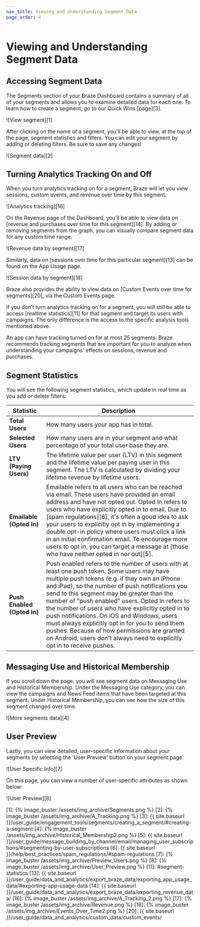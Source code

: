 ```yaml
---
nav_title: Viewing and Understanding Segment Data
page_order: 4
---
```

# Viewing and Understanding Segment Data

## Accessing Segment Data

The Segments section of your Braze Dashboard contains a summary of all of your segments and allows you to examine detailed data for each one. To learn how to create a segment, go to our Quick Wins [page][3].

![View segment][1]

After clicking on the name of a segment, you'll be able to view, at the top of the page, segment statistics and filters. You can edit your segment by adding or deleting filters. Be sure to save any changes!

![Segment data][2]

## Turning Analytics Tracking On and Off

When you turn analytics tracking on for a segment, Braze will let you view sessions, custom events, and revenue over time by this segment.

![Analytics tracking][16]

On the Revenue page of the Dashboard, you'll be able to view data on [revenue and purchases over time for this segment][14]. By adding or removing segments from the graph, you can visually compare segment data for any custom time range.

![Revenue data by segment][17]

Similarly, data on [sessions over time for this particular segment][13] can be found on the App Usage page.

![Session data by segment][18]

Braze also provides the ability to view data on [Custom Events over time for segments][20], via the Custom Events page.

If you don't turn analytics tracking on for a segment, you will still be able to access [realtime statistics][11] for that segment and target its users with campaigns. The only difference is the access to the specific analysis tools mentioned above.

An app can have tracking turned on for at most 25 segments. Braze recommends tracking segments that are important for you to analyze when understanding your campaigns' effects on sessions, revenue and purchases.

## Segment Statistics

You will see the following segment statistics, which update in real time as you add or delete filters:

| Statistic | Description |
| --------- | --- |
| **Total Users** | How many users your app has in total. |
| **Selected Users** | How many users are in your segment and what percentage of your total user base they are. |
| **LTV (Paying Users)** | The lifetime value per user (LTV) in this segment and the lifetime value per paying user in this segment. The LTV is calculated by dividing your lifetime revenue by lifetime users. |
| **Emailable (Opted In)** | Emailable refers to all users who can be reached via email. These users have provided an email address and have not opted out. Opted In refers to users who have explicitly opted in to email. Due to [spam regulations][6], it's often a good idea to ask your users to explicitly opt in by implementing a double opt-in policy where users must click a link in an initial confirmation email. To encourage more users to opt in, you can target a message at [those who have neither opted in nor out][5]. |
| **Push Enabled (Opted In)** | Push enabled refers to the number of users with at least one push token. Some users may have multiple push tokens (e.g. if they own an iPhone and iPad), so the number of push notifications you send to this segment may be greater than the number of "push enabled" users. Opted In refers to the number of users who have explicitly opted in to push notifications. On iOS and Windows, users must always explicitly opt in for you to send them pushes. Because of how permissions are granted on Android, users don't always need to explicitly opt in to receive pushes. |

## Messaging Use and Historical Membership

If you scroll down the page, you will see segment data on Messaging Use and Historical Membership. Under the Messaging Use category, you can view the campaigns and News Feed items that have been targeted at this segment. Under Historical Membership, you can see how the size of this segment changed over time.

![More segments data][4]

## User Preview

Lastly, you can view detailed, user-specific information about your segments by selecting the 'User Preview' button on your segment page.

![User Specific Info][7]

On this page, you can view a number of user-specific attributes as shown below:

![User Preview][8]

[1]: {% image_buster /assets/img_archive/Segments.png %}
[2]: {% image_buster /assets/img_archive/A_Tracking.png %}
[3]: {{ site.baseurl }}/user_guide/engagement_tools/segments/creating_a_segment/#creating-a-segment
[4]: {% image_buster /assets/img_archive/Historical_Membership2.png %}
[5]: {{ site.baseurl }}/user_guide/message_building_by_channel/email/managing_user_subscriptions/#segmenting-by-user-subscriptions
[6]: {{ site.baseurl }}/help/best_practices/spam_regulations/#spam-regulations
[7]: {% image_buster /assets/img_archive/Preview_Users.png %}
[8]: {% image_buster /assets/img_archive/User_Preview.png %}
[11]: #segment-statistics
[13]: {{ site.baseurl }}/user_guide/data_and_analytics/export_braze_data/exporting_app_usage_data/#exporting-app-usage-data
[14]: {{ site.baseurl }}/user_guide/data_and_analytics/export_braze_data/exporting_revenue_data/
[16]: {% image_buster /assets/img_archive/A_Tracking_2.png %}
[17]: {% image_buster /assets/img_archive/Revenue.png %}
[18]: {% image_buster /assets/img_archive/Events_Over_Time2.png %}
[20]: {{ site.baseurl }}/user_guide/data_and_analytics/custom_data/custom_events/
